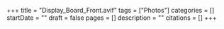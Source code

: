 +++
title = "Display_Board_Front.avif"
tags = ["Photos"]
categories = []
startDate = ""
draft = false
pages = []
description = ""
citations = []
+++
